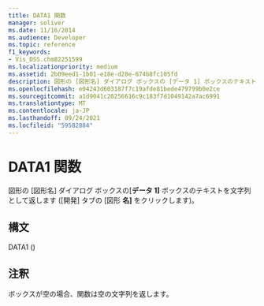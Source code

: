 ```yaml
---
title: DATA1 関数
manager: soliver
ms.date: 11/16/2014
ms.audience: Developer
ms.topic: reference
f1_keywords:
- Vis_DSS.chm82251599
ms.localizationpriority: medium
ms.assetid: 2b09eed1-1b01-e18e-d28e-674b8fc105fd
description: 図形の [図形名] ダイアログ ボックスの [データ 1] ボックスのテキストを文字列として返します ([開発] タブの [図形名] をクリックします)。
ms.openlocfilehash: e04243d603187f7c19afde81bede479799b0e2ce
ms.sourcegitcommit: a1d9041c20256616c9c183f7d1049142a7ac6991
ms.translationtype: MT
ms.contentlocale: ja-JP
ms.lasthandoff: 09/24/2021
ms.locfileid: "59582884"
---
```

# <a name="data1-function"></a>DATA1 関数

図形の [図形名] ダイアログ ボックスの[**データ 1]** ボックスのテキストを文字列として返します ([開発] タブの [図形 **名]** をクリックします)。 
  
## <a name="syntax"></a>構文

DATA1 ()
  
## <a name="remarks"></a>注釈

ボックスが空の場合、関数は空の文字列を返します。 
  

